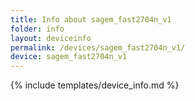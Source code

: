 ```yaml
---
title: Info about sagem_fast2704n_v1
folder: info
layout: deviceinfo
permalink: /devices/sagem_fast2704n_v1/
device: sagem_fast2704n_v1
---
```

{% include templates/device_info.md %}
